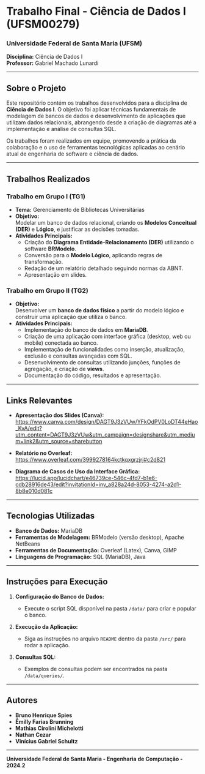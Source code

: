 # Trabalho Final - Ciência de Dados I (UFSM00279)  

### Universidade Federal de Santa Maria (UFSM)  
**Disciplina:** Ciência de Dados I  
**Professor:** Gabriel Machado Lunardi  

---

## Sobre o Projeto

Este repositório contém os trabalhos desenvolvidos para a disciplina de **Ciência de Dados I**. O objetivo foi aplicar técnicas fundamentais de modelagem de bancos de dados e desenvolvimento de aplicações que utilizam dados relacionais, abrangendo desde a criação de diagramas até a implementação e análise de consultas SQL.

Os trabalhos foram realizados em equipe, promovendo a prática da colaboração e o uso de ferramentas tecnológicas aplicadas ao cenário atual de engenharia de software e ciência de dados.

---

## Trabalhos Realizados

### **Trabalho em Grupo I (TG1)**  
- **Tema:** Gerenciamento de Bibliotecas Universitárias  
- **Objetivo:**  
  Modelar um banco de dados relacional, criando os **Modelos Conceitual (DER)** e **Lógico**, e justificar as decisões tomadas.  
- **Atividades Principais:**  
  - Criação do **Diagrama Entidade-Relacionamento (DER)** utilizando o software **BRModelo**.  
  - Conversão para o **Modelo Lógico**, aplicando regras de transformação.  
  - Redação de um relatório detalhado seguindo normas da ABNT.  
  - Apresentação em slides.  

### **Trabalho em Grupo II (TG2)**  
- **Objetivo:**  
  Desenvolver um **banco de dados físico** a partir do modelo lógico e construir uma aplicação que utiliza o banco.  
- **Atividades Principais:**  
  - Implementação do banco de dados em **MariaDB**.  
  - Criação de uma aplicação com interface gráfica (desktop, web ou mobile) conectada ao banco.  
  - Implementação de funcionalidades como inserção, atualização, exclusão e consultas avançadas com SQL.  
  - Desenvolvimento de consultas utilizando junções, funções de agregação, e criação de **views**.  
  - Documentação do código, resultados e apresentação.  

---

## Links Relevantes

- **Apresentação dos Slides (Canva):**  
  https://www.canva.com/design/DAGT9J3zVUw/YFkOdPV0LoDT44eHao_KvA/edit?utm_content=DAGT9J3zVUw&utm_campaign=designshare&utm_medium=link2&utm_source=sharebutton

- **Relatório no Overleaf:**  
  https://www.overleaf.com/3999278164kctkqxgrzjrj#c2d821

- **Diagrama de Casos de Uso da Interface Gráfica:** <br>
    https://lucid.app/lucidchart/e46739ce-546c-4fd7-b1e6-cdb28916de43/edit?invitationId=inv_a828a24d-8053-4274-a2d1-8b8e010d081c
   
  
---

## Tecnologias Utilizadas

- **Banco de Dados:** MariaDB  
- **Ferramentas de Modelagem:** BRModelo (versão desktop), Apache NetBeans  
- **Ferramentas de Documentação:** Overleaf (Latex), Canva, GIMP  
- **Linguagens de Programação:** SQL (MariaDB), Java  

---

## Instruções para Execução

1. **Configuração do Banco de Dados:**
   - Execute o script SQL disponível na pasta `/data/` para criar e popular o banco.  

2. **Execução da Aplicação:**
   - Siga as instruções no arquivo `README` dentro da pasta `/src/` para rodar a aplicação.  

3. **Consultas SQL:**
   - Exemplos de consultas podem ser encontrados na pasta `/data/queries/`.  

---

## Autores

- **Bruno Henrique Spies**  
- **Êmilly Farias Brunning**  
- **Mathias Cirolini Michelotti**  
- **Nathan Cezar**  
- **Vinícius Gabriel Schultz**  

---

**Universidade Federal de Santa Maria - Engenharia de Computação - 2024.2**
